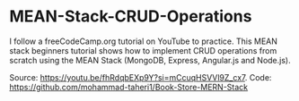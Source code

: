 # MEAN-Stack-CRUD-Operations

I follow a freeCodeCamp.org tutorial on YouTube to practice. This MEAN stack beginners tutorial shows how to implement CRUD operations from scratch using the MEAN Stack (MongoDB, Express, Angular.js and Node.js). 

Source: https://youtu.be/fhRdqbEXp9Y?si=mCcuqHSVVl9Z_cx7.
Code: https://github.com/mohammad-taheri1/Book-Store-MERN-Stack
